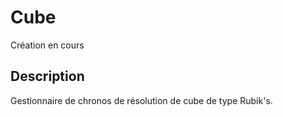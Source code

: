 # Cube

Création en cours

## Description

Gestionnaire de chronos de résolution de cube de type Rubik's.
